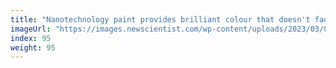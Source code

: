 ```yaml
---
title: "Nanotechnology paint provides brilliant colour that doesn't fade"
imageUrl: "https://images.newscientist.com/wp-content/uploads/2023/03/08152419/SEI_147407062.jpg?width=600"
index: 95
weight: 95
---
```

